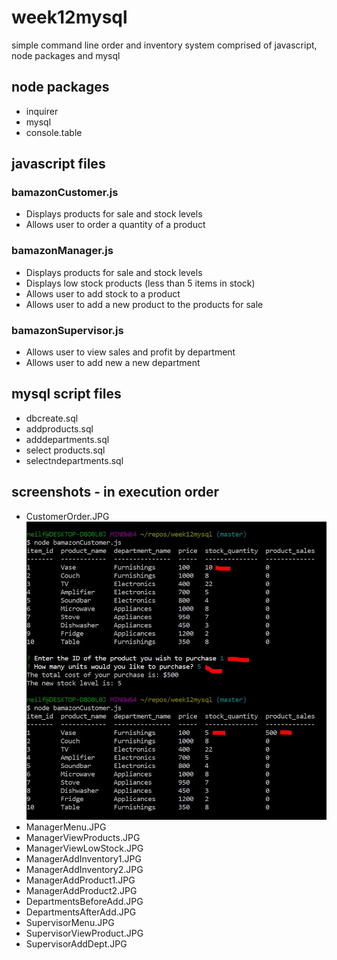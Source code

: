 # week12mysql
simple command line order and inventory system comprised of javascript, node packages and mysql
## node packages
* inquirer
* mysql
* console.table

## javascript files
### bamazonCustomer.js
* Displays products for sale and stock levels
* Allows user to order a quantity of a product
### bamazonManager.js
* Displays products for sale and stock levels
* Displays low stock products (less than 5 items in stock)
* Allows user to add stock to a product
* Allows user to add a new product to the products for sale
### bamazonSupervisor.js
* Allows user to view sales and profit by department
* Allows user to add new a new department

## mysql script files
* dbcreate.sql
* addproducts.sql
* adddepartments.sql
* select products.sql
* selectndepartments.sql

## screenshots - in execution order
* CustomerOrder.JPG
![bamazonCustomer.js Customer Order](screenshots/CustomerOrder.JPG)
* ManagerMenu.JPG
* ManagerViewProducts.JPG
* ManagerViewLowStock.JPG
* ManagerAddInventory1.JPG
* ManagerAddInventory2.JPG
* ManagerAddProduct1.JPG
* ManagerAddProduct2.JPG
* DepartmentsBeforeAdd.JPG
* DepartmentsAfterAdd.JPG
* SupervisorMenu.JPG
* SupervisorViewProduct.JPG
* SupervisorAddDept.JPG
